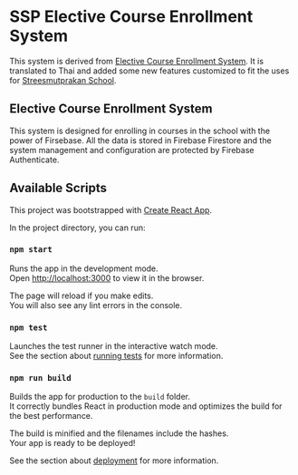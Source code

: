 # SSP Elective Course Enrollment System 

This system is derived from [Elective Course Enrollment System](https://github.com/TJTHANAPAT/elective-course-enrollment-system). It is translated to Thai and added some new features customized to fit the uses for [Streesmutprakan School](http://streesp.ac.th/).

## Elective Course Enrollment System

This system is designed for enrolling in courses in the school with the power of Firsebase. All the data is stored in Firebase Firestore and the system management and configuration are protected by Firebase Authenticate.

## Available Scripts

This project was bootstrapped with [Create React App](https://github.com/facebook/create-react-app).

In the project directory, you can run:

### `npm start`

Runs the app in the development mode.<br />
Open [http://localhost:3000](http://localhost:3000) to view it in the browser.

The page will reload if you make edits.<br />
You will also see any lint errors in the console.

### `npm test`

Launches the test runner in the interactive watch mode.<br />
See the section about [running tests](https://facebook.github.io/create-react-app/docs/running-tests) for more information.

### `npm run build`

Builds the app for production to the `build` folder.<br />
It correctly bundles React in production mode and optimizes the build for the best performance.

The build is minified and the filenames include the hashes.<br />
Your app is ready to be deployed!

See the section about [deployment](https://facebook.github.io/create-react-app/docs/deployment) for more information.
